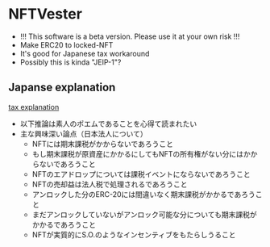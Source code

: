 # NFTVester
- !!! This software is a beta version. Please use it at your own risk !!!
- Make ERC20 to locked-NFT
- It's good for Japanese tax workaround
- Possibly this is kinda "JEIP-1"?


## Japanse explanation
[tax explanation](./japtax.png)
- 以下推論は素人のポエムであることを心得て読まれたい
- 主な興味深い論点（日本法人について）
  - NFTには期末課税がかからないであろうこと
  - もし期末課税が原資産にかかるにしてもNFTの所有権がない分にはかからないであろうこと
  - NFTのエアドロップについては課税イベントにならないであろうこと
  - NFTの売却益は法人税で処理されるであろうこと
  - アンロックした分のERC-20には間違いなく期末課税がかかるであろうこと
  - まだアンロックしていないがアンロック可能な分についても期末課税がかかるであろうこと
  - NFTが実質的にS.O.のようなインセンティブをもたらしうること